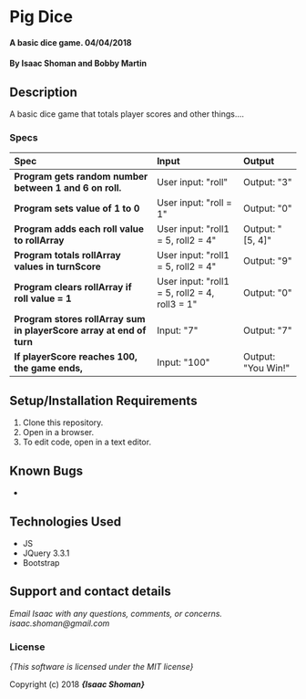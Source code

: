 # Pig Dice

#### A basic dice game.  04/04/2018

#### By **Isaac Shoman and Bobby Martin**

## Description

A basic dice game that totals player scores and other things....

### Specs
| Spec | Input | Output |
| :-------------     | :------------- | :------------- |
| **Program gets random number between 1 and 6 on roll.** | User input: "roll" | Output: "3"|
| **Program sets value of 1 to 0** | User input: "roll = 1" | Output: "0"|
| **Program adds each roll value to rollArray** | User input: "roll1 = 5, roll2 = 4" | Output: "[5, 4]"|
| **Program totals rollArray values in turnScore**| User input: "roll1 = 5, roll2 = 4" | Output: "9"|
| **Program clears rollArray if roll value = 1**| User input: "roll1 = 5, roll2 = 4, roll3 = 1" | Output: "0"|
| **Program stores rollArray sum in playerScore array at end of turn**| Input: "7" | Output: "7" |
| **If playerScore reaches 100, the game ends,**| Input: "100" | Output: "You Win!" |


## Setup/Installation Requirements

1. Clone this repository.
2. Open in a browser.
3. To edit code, open in a text editor.

## Known Bugs
*

## Technologies Used
* JS
* JQuery 3.3.1
* Bootstrap

## Support and contact details

_Email Isaac with any questions, comments, or concerns. isaac.shoman@gmail.com_

### License

*{This software is licensed under the MIT license}*

Copyright (c) 2018 **_{Isaac Shoman}_**
